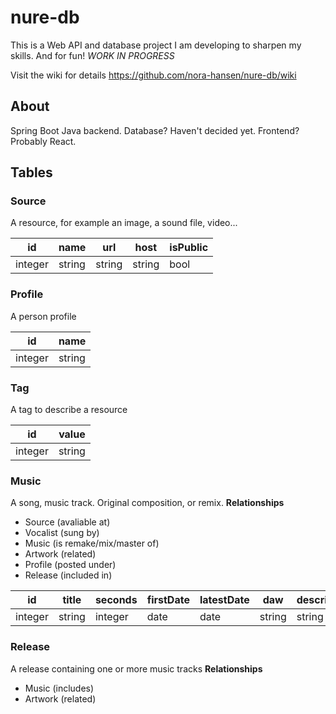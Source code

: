 # nure-db
This is a Web API and database project I am developing to sharpen my skills. And for fun!
*WORK IN PROGRESS*

Visit the wiki for details
https://github.com/nora-hansen/nure-db/wiki

## About
Spring Boot Java backend. Database? Haven't decided yet. Frontend? Probably React.

## Tables

### Source
A resource, for example an image, a sound file, video...


| id      | name   | url    | host   | isPublic |
|---------|--------|--------|--------|----------|
| integer | string | string | string | bool     |

### Profile
A person profile

| id      | name   |
|---------|--------|
| integer | string |

### Tag
A tag to describe a resource

| id      | value  |
|---------|--------|
| integer | string |

### Music
A song, music track. Original composition, or remix.
**Relationships**
- Source (avaliable at)
- Vocalist (sung by)
- Music (is remake/mix/master of)
- Artwork (related)
- Profile (posted under)
- Release (included in)

| id      | title  | seconds | firstDate | latestDate | daw    | description | lyrics | isrc   | isRemake |
|---------|--------|---------|-----------|------------|--------|-------------|--------|--------|----------|
| integer | string | integer | date      | date       | string | string      | string | string | boolean  |

### Release
A release containing one or more music tracks
**Relationships**
- Music (includes)
- Artwork (related)
